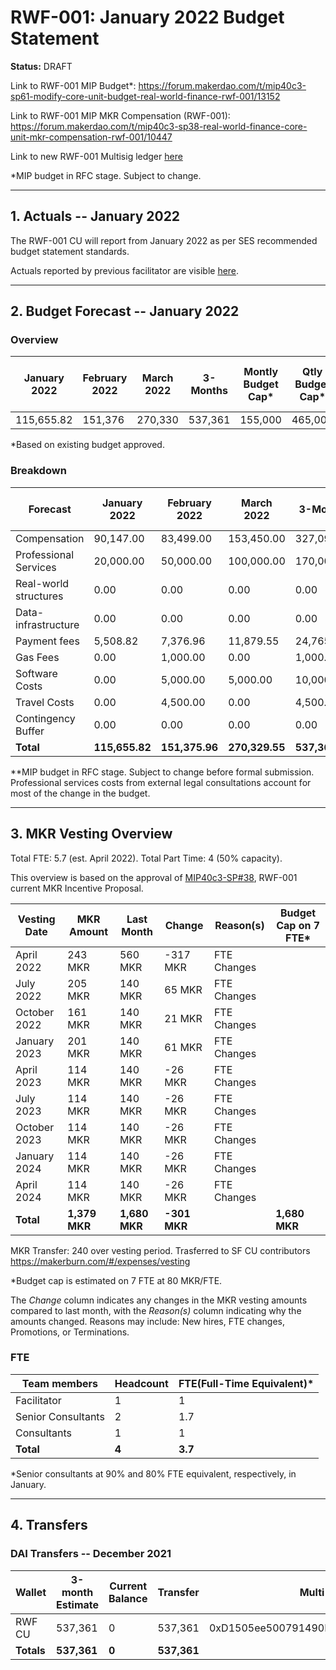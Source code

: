 # RWF-001: January 2022 Budget Statement

**Status:** DRAFT

Link to RWF-001 MIP Budget*: https://forum.makerdao.com/t/mip40c3-sp61-modify-core-unit-budget-real-world-finance-rwf-001/13152

Link to RWF-001 MIP MKR Compensation (RWF-001): https://forum.makerdao.com/t/mip40c3-sp38-real-world-finance-core-unit-mkr-compensation-rwf-001/10447

Link to new RWF-001 Multisig ledger [here](https://docs.google.com/spreadsheets/d/19tIncBWQdRQSHPF_271R1LrFMmj6dQe8/edit?usp=sharing&ouid=114529981085695499641&rtpof=true&sd=true)

*MIP budget in RFC stage. Subject to change.

---

## 1. Actuals -- January 2022

The RWF-001 CU will report from January 2022 as per SES recommended budget statement standards. 

Actuals reported by previous facilitator are visible [here](https://docs.google.com/spreadsheets/d/17zB2ZJ-ANVVCH2cN68hZZHBCq_kClEk_qr6q1H_auSI/edit#gid=971858318). 

---

## 2. Budget Forecast -- January 2022

### Overview

| January 2022 | February 2022 | March 2022 | 3-Months | Montly Budget Cap* | Qtly Budget Cap* | Anuual Budget Cap + Buffer |
| ------------ | ------------- | ---------- | -------- | ----------------- | --------------- | -------------------------- |
| 115,655.82   | 151,376       | 270,330    | 537,361  | 155,000           | 465,000         | 1,860,000                  |

*Based on existing budget approved. 

### Breakdown

| Forecast              | January 2022 | February 2022 | March 2022 | 3-Months   | Old Qly Budget Cap | MIP Budget Forecast/ CAP\*\* |
| --------------------- | ------------ | ------------- | ---------- | ---------- | ------------------ | ---------------------------- |
| Compensation          | 90,147.00    | 83,499.00     | 153,450.00 | 327,096.00 | 315,000.00         | $465,000                     |
| Professional Services | 20,000.00    | 50,000.00     | 100,000.00 | 170,000.00 | 60,000.00          | $300,000                     |
| Real-world structures | 0.00         | 0.00          | 0.00       | 0.00       | 30,000.00          | $12,000                      |
| Data-infrastructure   | 0.00         | 0.00          | 0.00       | 0.00       | 30,000.00          | $0                           |
| Payment fees          | 5,508.82     | 7,376.96      | 11,879.55  | 24,765.33  | 0.00               | $25,500                      |
| Gas Fees              | 0.00         | 1,000.00      | 0.00       | 1,000.00   | 0.00               | $1,500                       |
| Software Costs        | 0.00         | 5,000.00      | 5,000.00   | 10,000.00  | 0.00               | $15,000                      |
| Travel Costs          | 0.00         | 4,500.00      | 0.00       | 4,500.00   | 0.00               | $6,000                       |
| Contingency Buffer    | 0.00         | 0.00          | 0.00       | 0.00       | 30,000.00          | $30,000                      |
| **Total**                 | **115,655.82**   | **151,375.96**    | **270,329.55** | **537,361.33** | **465,000.00**         | **855,000.00**                   |


**MIP budget in RFC stage. Subject to change before formal submission. Professional services costs from external legal consultations account for most of the change in the budget.

---

## 3. MKR Vesting Overview

Total FTE: 5.7 (est. April 2022). Total Part Time: 4 (50% capacity).

This overview is based on the approval of [MIP40c3-SP#38](https://forum.makerdao.com/t/mip40c3-sp38-real-world-finance-core-unit-mkr-compensation-rwf-001/10447), RWF-001 current MKR Incentive Proposal.

| Vesting Date | MKR Amount | Last Month | Change    | Reason(s)   | Budget Cap on 7 FTE* |
| ------------ | ---------- | ---------- | --------- | ----------- | ------------------- |
| April 2022   | 243 MKR    | 560 MKR    | \-317 MKR | FTE Changes |                     |
| July 2022    | 205 MKR    | 140 MKR    | 65 MKR    | FTE Changes |                     |
| October 2022 | 161 MKR    | 140 MKR    | 21 MKR    | FTE Changes |                     |
| January 2023 | 201 MKR    | 140 MKR    | 61 MKR    | FTE Changes |                     |
| April 2023   | 114 MKR    | 140 MKR    | \-26 MKR  | FTE Changes |                     |
| July 2023    | 114 MKR    | 140 MKR    | \-26 MKR  | FTE Changes |                     |
| October 2023 | 114 MKR    | 140 MKR    | \-26 MKR  | FTE Changes |                     |
| January 2024 | 114 MKR    | 140 MKR    | \-26 MKR  | FTE Changes |                     |
| April 2024   | 114 MKR    | 140 MKR    | \-26 MKR  | FTE Changes |                     |
| **Total**        | **1,379 MKR**  | **1,680 MKR**  | **\-301 MKR** |             | **1,680 MKR**    

MKR Transfer: 240 over vesting period. Trasferred to SF CU contributors	https://makerburn.com/#/expenses/vesting

*Budget cap is estimated on 7 FTE at 80 MKR/FTE.

The _Change_ column indicates any changes in the MKR vesting amounts compared to last month, with the _Reason(s)_ column indicating why the amounts changed. Reasons may include: New hires, FTE changes, Promotions, or Terminations.

### FTE

| Team members       | Headcount | FTE(Full-Time Equivalent)* |
| ------------------ | --------- | ------------------------- |
| Facilitator        | 1         | 1                         |
| Senior Consultants | 2         | 1.7                       |
| Consultants        | 1         | 1                         |
| **Total**              | **4**         | **3.7**                       |

*Senior consultants at 90% and 80% FTE equivalent, respectively, in January.

---

## 4. Transfers

### DAI Transfers -- December 2021

| Wallet | 3-month Estimate | Current Balance | Transfer | Multi-sig Address                          |
| ------ | ---------------- | --------------- | -------- | ------------------------------------------ |
| RWF CU | 537,361          | 0               | 537,361  | 0xD1505ee500791490DE8642353BA6A5b92e3550F7 |
| **Totals** | **537,361**          | **0**               | **537,361**  |                                                                                                                                    |